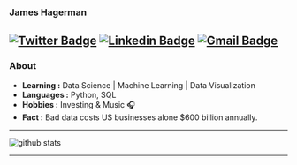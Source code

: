 ### James Hagerman 
[![Twitter Badge](https://img.shields.io/badge/-James_Hagerman-1ca0f1?style=flat-square&logo=twitter&logoColor=white&link=https://twitter.com/JamesWHagerman)](https://twitter.com/JamesWHagerman)  [![Linkedin Badge](https://img.shields.io/badge/-James_Hagerman-blue?style=flat-square&logo=Linkedin&logoColor=white&link=https://www.linkedin.com/in/james-w-hagerman/)](https://www.linkedin.com/in/james-w-hagerman/) [![Gmail Badge](https://img.shields.io/badge/-jamesWHagerman@gmail.com-c14438?style=flat-square&logo=Gmail&logoColor=white&link=mailto:jamesWHagerman@gmail.com)](mailto:jamesWHagerman@gmail.com)
---------------------------------------------------------------------------------------------------------------------------------------------------------------------------------
### About

-  **Learning :** Data Science | Machine Learning | Data Visualization
-  **Languages :** Python, SQL
-  **Hobbies :** Investing & Music :headphones:
-  **Fact :** Bad data costs US businesses alone $600 billion annually. 

---------------------------------------------------------------------------------------------------------------------------------------------------------------------------------

![github stats](https://github-readme-stats.vercel.app/api?username=James-Hagerman&show_icons=true)

---------------------------------------------------------------------------------------------------------------------------------------------------------------------------------



